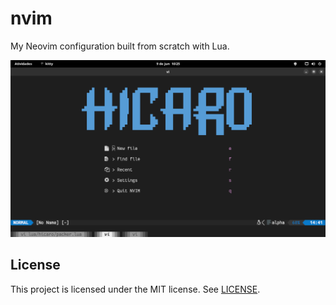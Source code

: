 # nvim

My Neovim configuration built from scratch with Lua.

![front](images/front.png)

## License

This project is licensed under the MIT license. See [LICENSE](./LICENSE).
